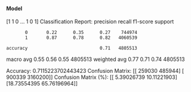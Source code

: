 #### Model
[1 1 0 ... 1 0 1]
Classification Report:
              precision    recall  f1-score   support

           0       0.22      0.35      0.27    744974
           1       0.87      0.78      0.82   4060539

    accuracy                           0.71   4805513
   macro avg       0.55      0.56      0.55   4805513
weighted avg       0.77      0.71      0.74   4805513

Accuracy: 0.7115223702443423
Confusion Matrix:
[[ 259030  485944]
 [ 900339 3160200]]
Confusion Matrix (%):
[[ 5.39026739 10.11221903]
 [18.73554395 65.76196964]]
